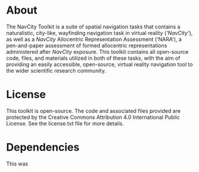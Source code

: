 # About

The NavCity Toolkit is a suite of spatial navigation tasks that contains a naturalistic, city-like, wayfinding navigation task in virtual reality (_'NavCity'_), as well as a _NavCity_ Allocentric Representation Assessment ('NARA'), a pen-and-paper assessment of formed allocentric representations administered after _NavCity_ exposure. This toolkit contains all open-source code, files, and materials utilized in both of these tasks, with the aim of providing an easily accessible, open-source, virtual reality navigation tool to the wider scientific research community.

# License

This toolkit is open-source. The code and associated files provided are protected by the Creative Commons Attribution 4.0 International Public License. See the license.txt file for more details.

# Dependencies

This was

